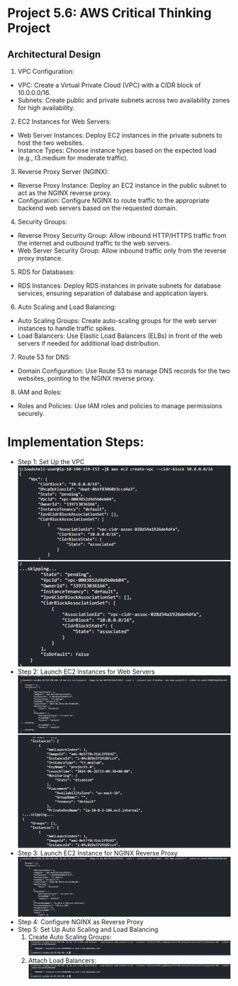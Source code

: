 # **Project 5.6: AWS Critical Thinking Project**

## Architectural Design

1. VPC Configuration:

- VPC: Create a Virtual Private Cloud (VPC) with a CIDR block of 10.0.0.0/16.
- Subnets: Create public and private subnets across two availability zones for high availability.

2.  EC2 Instances for Web Servers:

- Web Server Instances: Deploy EC2 instances in the private subnets to host the two websites.
- Instance Types: Choose instance types based on the expected load (e.g., t3.medium for moderate traffic).

3. Reverse Proxy Server (NGINX):

- Reverse Proxy Instance: Deploy an EC2 instance in the public subnet to act as the NGINX reverse proxy.
- Configuration: Configure NGINX to route traffic to the appropriate backend web servers based on the requested domain.

4. Security Groups:

- Reverse Proxy Security Group: Allow inbound HTTP/HTTPS traffic from the internet and outbound traffic to the web servers.
- Web Server Security Group: Allow inbound traffic only from the reverse proxy instance.

5. RDS for Databases:

- RDS Instances: Deploy RDS instances in private subnets for database services, ensuring separation of database and application layers.

6. Auto Scaling and Load Balancing:

- Auto Scaling Groups: Create auto-scaling groups for the web server instances to handle traffic spikes.
- Load Balancers: Use Elastic Load Balancers (ELBs) in front of the web servers if needed for additional load distribution.

7. Route 53 for DNS:

- Domain Configuration: Use Route 53 to manage DNS records for the two websites, pointing to the NGINX reverse proxy.

8. IAM and Roles:

- Roles and Policies: Use IAM roles and policies to manage permissions securely.

# Implementation Steps:

- Step 1: Set Up the VPC
  ![alt text](images/vpc1.JPG)
  ![alt text](images/vpc2.JPG)
- Step 2: Launch EC2 Instances for Web Servers
  ![alt text](images/instnce1.JPG)
  ![alt text](images/instanc2.JPG)
- Step 3: Launch EC2 Instance for NGINX Reverse Proxy
  ![alt text](images/nginxsmall.JPG)
- Step 4: Configure NGINX as Reverse Proxy
- Step 5: Set Up Auto Scaling and Load Balancing
  1. Create Auto Scaling Groups:
     ![alt text](images/attload.JPG)
  2. Attach Load Balancers:
     ![alt text](images/attload.JPG)
